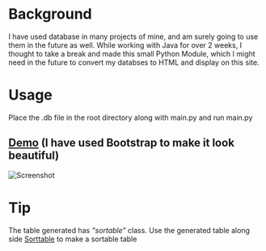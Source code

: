 # Background

I have used database in many projects of mine, and am surely going to use them in the future as well. While working with Java for over 2 weeks, I thought to take a break and made this small Python Module, which I might need in the future to convert my databses to HTML and display on this site.


# Usage
Place the .db file in the root directory along with main.py and run main.py  


## [Demo](https://haideralipunjabi.github.io/SQLtoHTML/) (I have used Bootstrap to make it look beautiful)
  ![Screenshot](https://i.imgur.com/FcjBGxm.png)

# Tip
The table generated has _"sortable"_ class. Use the generated table along side [Sorttable](http://www.kryogenix.org/code/browser/sorttable/) to make a sortable table

